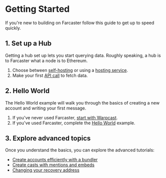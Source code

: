 # Getting Started

If you're new to building on Farcaster follow this guide to get up to speed quickly.

## 1. Set up a Hub

Getting a hub set up lets you start querying data. Roughly speaking, a hub is to Farcaster what a node is to Ethereum.

1. Choose between [self-hosting](/hubble/install) or using a [hosting service](/hubble/hubble#hosted-instances).
2. Make your first [API call](/developers/guides/querying/setting-up) to fetch data.

## 2. Hello World

The Hello World example will walk you through the basics of creating a new account and writing your first message.

1. If you've never used Farcaster, [start with Warpcast](../learn/intro/create-account.md).
2. If you've used Farcaster, complete the [Hello World](/developers/guides/basics/hello-world) example.

## 3. Explore advanced topics

Once you understand the basics, you can explore the advanced tutorials:

- [Create accounts efficiently with a bundler](guides/accounts/create-account.md)
- [Create casts with mentions and embeds](guides/writing/casts.md)
- [Changing your recovery address](guides/accounts/change-recovery.md)

